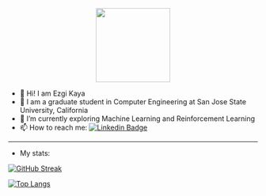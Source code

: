 <div id="header" align="center">
  <img src="https://media.giphy.com/media/JIX9t2j0ZTN9S/giphy.gif" width="150"/>
</div>

- 👋 Hi! I am Ezgi Kaya
- 🌱 I am a graduate student in Computer Engineering at San Jose State University, California
- 👀 I’m currently exploring Machine Learning and Reinforcement Learning
- 📫 How to reach me: [![Linkedin Badge](https://img.shields.io/badge/-Linkedin-blue?style=flat&logo=Linkedin&logoColor=white)](https://www.linkedin.com/in/ezgi-kaya-a6b3a2127/)

---

- My stats:

[![GitHub Streak](http://github-readme-streak-stats.herokuapp.com?user=ezgii&theme=dark&background=000000)](https://git.io/streak-stats)

[![Top Langs](https://github-readme-stats.vercel.app/api/top-langs/?username=ezgii&layout=compact&theme=vision-friendly-dark)](https://github.com/anuraghazra/github-readme-stats)


